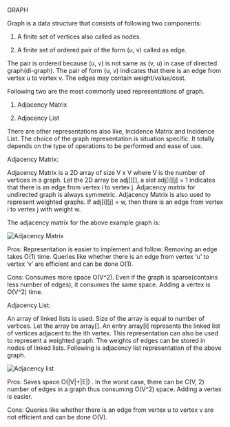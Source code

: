GRAPH

Graph is a data structure that consists of following two components:

1. A finite set of vertices also called as nodes.

2. A finite set of ordered pair of the form (u, v) called as edge.

The pair is ordered because (u, v) is not same as (v, u) in case of directed graph(di-graph). The pair of form (u, v) indicates that there is an edge from vertex u to vertex v. The edges may contain weight/value/cost.

Following two are the most commonly used representations of graph.

1. Adjacency Matrix

2. Adjacency List

There are other representations also like, Incidence Matrix and Incidence List. The choice of the graph representation is situation specific. It totally depends on the type of operations to be performed and ease of use.

Adjacency Matrix:

Adjacency Matrix is a 2D array of size V x V where V is the number of vertices in a graph. Let the 2D array be adj[][], a slot adj[i][j] = 1 indicates that there is an edge from vertex i to vertex j. Adjacency matrix for undirected graph is always symmetric. Adjacency Matrix is also used to represent weighted graphs. If adj[i][j] = w, then there is an edge from vertex i to vertex j with weight w.

The adjacency matrix for the above example graph is:

  ![Adjacency Matrix](http://d1gjlxt8vb0knt.cloudfront.net//wp-content/uploads/adjacency_matrix_representation.png)
  
Pros:
Representation is easier to implement and follow. Removing an edge takes O(1) time. Queries like whether there is an edge from vertex ‘u’ to vertex ‘v’ are efficient and can be done O(1).

Cons:
Consumes more space O(V^2). Even if the graph is sparse(contains less number of edges), it consumes the same space. Adding a vertex is O(V^2) time.

Adjacency List:

An array of linked lists is used. Size of the array is equal to number of vertices. Let the array be array[]. An entry array[i] represents the linked list of vertices adjacent to the ith vertex. This representation can also be used to represent a weighted graph. The weights of edges can be stored in nodes of linked lists. Following is adjacency list representation of the above graph.

 ![Adjacency list](http://d1gjlxt8vb0knt.cloudfront.net//wp-content/uploads/adjacency_list_representation.png)
 
Pros: 
Saves space O(|V|+|E|) . In the worst case, there can be C(V, 2) number of edges in a graph thus consuming O(V^2) space. Adding a vertex is easier.

Cons: 
Queries like whether there is an edge from vertex u to vertex v are not efficient and can be done O(V).
